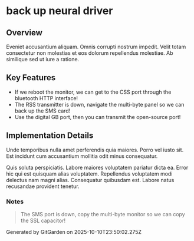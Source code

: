 # back up neural driver

## Overview
Eveniet accusantium aliquam. Omnis corrupti nostrum impedit. Velit totam consectetur non molestias et eos dolorum repellendus molestiae. Ab similique sed ut iure a ratione.

## Key Features
- If we reboot the monitor, we can get to the CSS port through the bluetooth HTTP interface!
- The RSS transmitter is down, navigate the multi-byte panel so we can back up the SMS card!
- Use the digital GB port, then you can transmit the open-source port!

## Implementation Details
Unde temporibus nulla amet perferendis quia maiores. Porro vel iusto sit. Est incidunt cum accusantium mollitia odit minus consequatur.
 Quis soluta perspiciatis. Labore maiores voluptatem pariatur dicta ea. Error hic qui est quisquam alias voluptatem. Repellendus voluptatem modi delectus nam magni alias. Consequatur quibusdam est. Labore natus recusandae provident tenetur.

### Notes
> The SMS port is down, copy the multi-byte monitor so we can copy the SSL capacitor!

Generated by GitGarden on 2025-10-10T23:50:02.275Z